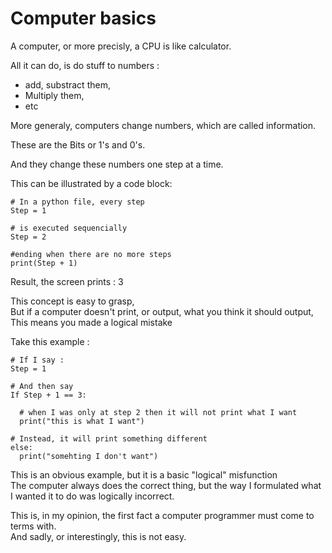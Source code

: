 # Computer basics

A computer, or more precisly, a CPU is like calculator.

All it can do, is do stuff to numbers :

- add, substract them,
- Multiply them,
- etc

More generaly, computers change numbers, which are called information.

These are the Bits or 1's and 0's.

And they change these numbers one step at a time.

This can be illustrated by a code block:


```
# In a python file, every step
Step = 1

# is executed sequencially
Step = 2

#ending when there are no more steps
print(Step + 1)

````
Result, the screen prints : 3

This concept is easy to grasp, \
But if a computer doesn't print, or output, what you think it should output, \
This means you made a logical mistake

Take this example :

```
# If I say :
Step = 1

# And then say 
If Step + 1 == 3: 

  # when I was only at step 2 then it will not print what I want
  print("this is what I want")

# Instead, it will print something different
else:
  print("somehting I don't want")

```

This is an obvious example, but it is a basic "logical" misfunction \
The computer always does the correct thing, but the way I formulated what I wanted it to do was logically incorrect.

This is, in my opinion, the first fact a computer programmer must come to terms with. \
And sadly, or interestingly, this is not easy.
